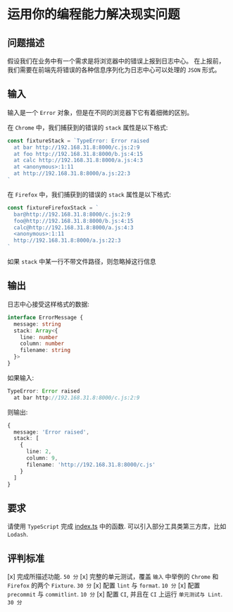 # 运用你的编程能力解决现实问题

## 问题描述
假设我们在业务中有一个需求是将浏览器中的错误上报到日志中心。
在上报前，我们需要在前端先将错误的各种信息序列化为日志中心可以处理的 `JSON` 形式。

## 输入
输入是一个 `Error` 对象，但是在不同的浏览器下它有着细微的区别。

在 `Chrome` 中，我们捕获到的错误的 `stack` 属性是以下格式:

```js
const fixtureStack = `TypeError: Error raised
  at bar http://192.168.31.8:8000/c.js:2:9
  at foo http://192.168.31.8:8000/b.js:4:15
  at calc http://192.168.31.8:8000/a.js:4:3
  at <anonymous>:1:11
  at http://192.168.31.8:8000/a.js:22:3
`
```

在 `Firefox` 中，我们捕获到的错误的 `stack` 属性是以下格式:

```js
const fixtureFirefoxStack = `
  bar@http://192.168.31.8:8000/c.js:2:9
  foo@http://192.168.31.8:8000/b.js:4:15
  calc@http://192.168.31.8:8000/a.js:4:3
  <anonymous>:1:11
  http://192.168.31.8:8000/a.js:22:3
`
```

如果 `stack` 中某一行不带文件路径，则忽略掉这行信息

## 输出
日志中心接受这样格式的数据:

```ts
interface ErrorMessage {
  message: string
  stack: Array<{
    line: number
    column: number
    filename: string
  }>
}
```

如果输入:
```ts
TypeError: Error raised
  at bar http://192.168.31.8:8000/c.js:2:9
```

则输出:

```ts
{
  message: 'Error raised',
  stack: [
    {
      line: 2,
      column: 9,
      filename: 'http://192.168.31.8:8000/c.js'
    }
  ]
}
```

## 要求
请使用 `TypeScript` 完成 [index.ts](./foundations-zh/src/index.ts) 中的函数.
可以引入部分工具类第三方库，比如 `Lodash`.

## 评判标准

[x] 完成所描述功能. `50 分`
[x] 完整的单元测试，覆盖 `输入` 中举例的 `Chrome` 和 `Firefox` 的两个 `Fixture`. `30 分`
[x] 配置 `lint` 与 `format`. `10 分`
[x] 配置 `precommit` 与 `commitlint`. `10 分`
[x] 配置 `CI`, 并且在 `CI` 上运行 `单元测试与 Lint`. `30 分`
